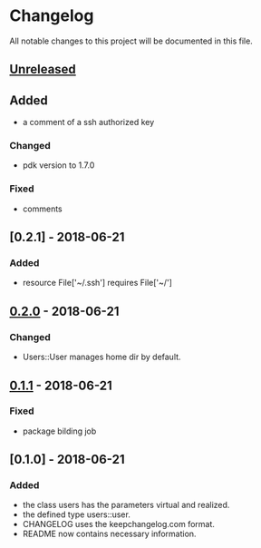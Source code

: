 # Changelog

All notable changes to this project will be documented in this file.

## [Unreleased]

## Added

- a comment of a ssh authorized key

### Changed

- pdk version to 1.7.0

### Fixed

- comments

## [0.2.1] - 2018-06-21

### Added

- resource File['~/.ssh'] requires File['~/']

## [0.2.0] - 2018-06-21

### Changed

- Users::User manages home dir by default.

## [0.1.1] - 2018-06-21

### Fixed

- package bilding job

## [0.1.0] - 2018-06-21

### Added

- the class users has the parameters virtual and realized.
- the defined type users::user.
- CHANGELOG uses the keepchangelog.com format.
- README now contains necessary information.

[Unreleased]: https://gitlab.spbtv.com/Trezin/spbtv_modules/users/compare/v0.2.0...master
[0.2.0]: https://gitlab.spbtv.com/Trezin/spbtv_modules/users/compare/v0.1.1...v0.2.0
[0.1.1]: https://gitlab.spbtv.com/Trezin/spbtv_modules/users/compare/v0.1.0...v0.1.1
